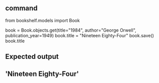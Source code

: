 ## command
from bookshelf.models import Book

book = Book.objects.get(title="1984", author="George Orwell", publication_year=1949)
book.title = "Nineteen Eighty-Four"
book.save()
book.title

## Expected output
## 'Nineteen Eighty-Four'